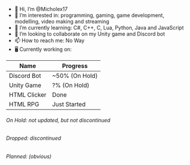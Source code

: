 - 👋 Hi, I’m @Micholex17
- 👀 I’m interested in: programming, gaming, game development, modelling, video making and streaming
- 🌱 I’m currently learning: C#, C++, C, Lua, Python, Java and JavaScript
- 💞️ I’m looking to collaborate on my Unity game and Discord bot
- 📫 How to reach me: No Way
- 🖥️ Currently working on:

| Name | Progress |
| --- | --- |
| Discord Bot | ~50% (On Hold) |
| Unity Game | ?% (On Hold) |
| HTML Clicker | Done |
| HTML RPG | Just Started |

###### On Hold: not updated, but not discontinued
###### Dropped: discontinued
###### Planned: (obvious)

<!---
Micholex17/Micholex17 is a ✨ special ✨ repository because its `README.md` (this file) appears on your GitHub profile.
You can click the Preview link to take a look at your changes.
--->
